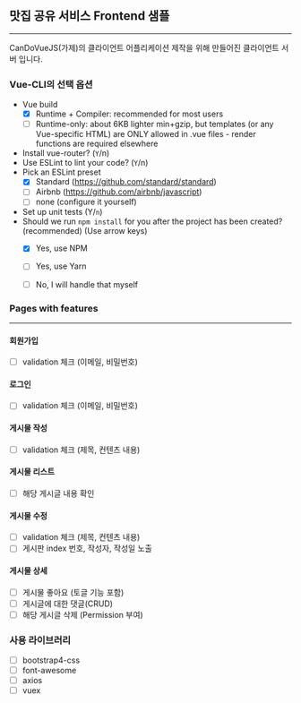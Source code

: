 ## 맛집 공유 서비스 Frontend 샘플

---

CanDoVueJS(가제)의 클라이언트 어플리케이션 제작을 위해 만들어진 클라이언트 서버 입니다.

### Vue-CLI의 선택 옵션
- Vue build
  - [x] Runtime + Compiler: recommended for most users
  - [ ] Runtime-only: about 6KB lighter min+gzip, but templates (or any Vue-specific HTML) are ONLY allowed in .vue files - render functions are required elsewhere 
- Install vue-router?  (`Y`/n)
- Use ESLint to lint your code? (`Y`/n) 
- Pick an ESLint preset 
  - [x] Standard (https://github.com/standard/standard) 
  - [ ] Airbnb (https://github.com/airbnb/javascript) 
  - [ ] none (configure it yourself) 
- Set up unit tests (Y/`n`) 
- Should we run `npm install` for you after the project has been created? (recommended) (Use arrow keys)
  - [x] Yes, use NPM 
  - [ ] Yes, use Yarn 
  - [ ] No, I will handle that myself 


### Pages with features

---

#### 회원가입
- [ ] validation 체크 (이메일, 비밀번호)

#### 로그인
- [ ] validation 체크 (이메일, 비밀번호)

#### 게시물 작성
- [ ] validation 체크 (제목, 컨텐츠 내용)

#### 게시물 리스트
- [ ] 해당 게시글 내용 확인

#### 게시물 수정
- [ ] validation 체크 (제목, 컨텐츠 내용)
- [ ] 게시판 index 번호, 작성자, 작성일 노출

#### 게시물 상세
- [ ] 게시물 좋아요 (토글 기능 포함)
- [ ] 게시글에 대한 댓글(CRUD)
- [ ] 해당 게시글 삭제 (Permission 부여)

### 사용 라이브러리
- [ ] bootstrap4-css
- [ ] font-awesome
- [ ] axios
- [ ] vuex

